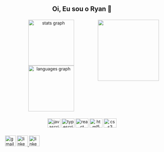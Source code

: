 <html>
<h2 align="center"> Oi, Eu sou o Ryan 🥶</h2>

###
 
<img align="right" height="200" width="200" src="https://lh3.googleusercontent.com/wCsVqSi2bvLNAxvnIeTKuwwhAkEgFRWBh9UruhVn-CgEU0Su9o3xyOEOB3fQyt0_cCbq2doJwB-j12N8-eIdwNIxg9GtMBNqIFsomZ63SLm3nbSzzpTbYRHHOEWQsojCCnfPgJ5g4UvtRrQ8m-KTfIQlpeknjr87eMCdV78JldPHqfSfcVqjv5cJa8zr7wsr50zHRkE5NT8Xw13PizOsjE7UHlGf6U1Kz8PyRwGfN9Xp6yl-GLAPrH4uzvAULjNSzw60R-3K8LIYLVz0O5Kf0pMTMjzqI3CF12yVnm8zmX9zP2kmFprAsBgO9C91c5LIJCliaMPzrLiuE6bCVFJB9X12gmpYuYv7deaU6EAU84uKZ8Q9ezS5b7zez4-OTV30OHmyXLXalp-lOmPpKCZzXORrvF9XBT0FYIHDCxuCic8ZKsvWeYj_PyzPJfN5ztRftZnI4n8U4XNEMKyVf1ZHSQuAxlDALAou65POypl0ViSoVt4ZFSE6TlSxNVVP5O4mkN4Uz6RcsV739HwqLVtGSEiKMNx7xmyufeYhyBxrluMmHfkOsKh_XUIkBi0b4YMyN0J9CGmyrpTwpTurZHtPjMKngxIquSBd9aTjAn5RNTchjANOY3hvbQSKOx0P6BtLD6mYp7Dqgi4sjc1O8l9U7T9U2HwYLn7CFe7VDgtkUeA3WlpHzD3DKiWaiL-_EUEoLIElBcUyzDjL8gIVtfqtznfPveNPQ4e15uWZ4pPPk1XVpeDyc-v8hsFq6lJqYbM=w647-h749-no?authuser=0"/> 

<div align="center">
  <img src="https://github-readme-stats.vercel.app/api?hide_title=false&hide_rank=false&show_icons=true&include_all_commits=true&count_private=true&disable_animations=false&theme=dracula&locale=en&hide_border=false&username=nayrgst" height="150" alt="stats graph"/>
  <img src="https://github-readme-stats.vercel.app/api/top-langs?locale=en&hide_title=false&layout=compact&card_width=320&langs_count=5&theme=dracula&hide_border=false&username=nayrgst" height="150" alt="languages graph"  />
</div>

###

<div align="center" display="flex">
  <img src="https://cdn.jsdelivr.net/gh/devicons/devicon/icons/javascript/javascript-original.svg" height="30" width="42" alt="javascript logo"  />
  <img src="https://cdn.jsdelivr.net/gh/devicons/devicon/icons/typescript/typescript-plain.svg" height="30" width="42" alt="typescript logo"  />
  <img src="https://cdn.jsdelivr.net/gh/devicons/devicon/icons/react/react-original.svg" height="30" width="42" alt="react logo"  />
  <img src="https://cdn.jsdelivr.net/gh/devicons/devicon/icons/html5/html5-original.svg" height="30" width="42" alt="html5 logo"  />
  <img src="https://cdn.jsdelivr.net/gh/devicons/devicon/icons/css3/css3-original.svg" height="30" width="42" alt="css3 logo"  />
</div>

###

<div align="left" display="flex">
  <img src="https://img.shields.io/static/v1?message=Gmail&logo=gmail&label=&color=D14836&logoColor=white&labelColor=&style=for-the-badge" height="35" alt="gmail logo"  />
 <a href="https://www.linkedin.com/in/nayrgst/" target="_blank">
  <img src="https://img.shields.io/static/v1?message=LinkedIn&logo=linkedin&label=&color=0077B5&logoColor=white&labelColor=&style=for-the-badge" height="35" alt="linkedin logo"  />
<a/>

<a href="https://nayrgst.github.io/" target="_blank">
  <img src="https://img.shields.io/static/v1?message=Portfolio&logo=portfolio&label=&color=e53170&logoColor=white&labelColor=&style=for-the-badge" height="35" alt="linkedin logo"  />
<a/>
</div>

###

<br clear="both">

</html>
